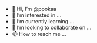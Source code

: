 - 👋 Hi, I’m @ppokaa
- 👀 I’m interested in ...
- 🌱 I’m currently learning ...
- 💞️ I’m looking to collaborate on ...
- 📫 How to reach me ...

<!---
ppokaa/ppokaa is a ✨ special ✨ repository because its `README.md` (this file) appears on your GitHub profile.
You can click the Preview link to take a look at your changes.
--->
